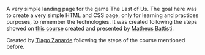 A very simple landing page for the game The Last of Us. The goal here was to create a very simple HTML and CSS page, only for learning and practices purposes, to remember the technologies. It was created following the steps showed on [this course](https://www.udemy.com/course/formacao-front-end-html-css-javascript-react-e/) created and presented by [Matheus Battisti](https://www.linkedin.com/in/matheusbattisti/).


Created by [Tiago Zanarde](https://tiagozanarde.dev) following the steps of the course mentioned before.
